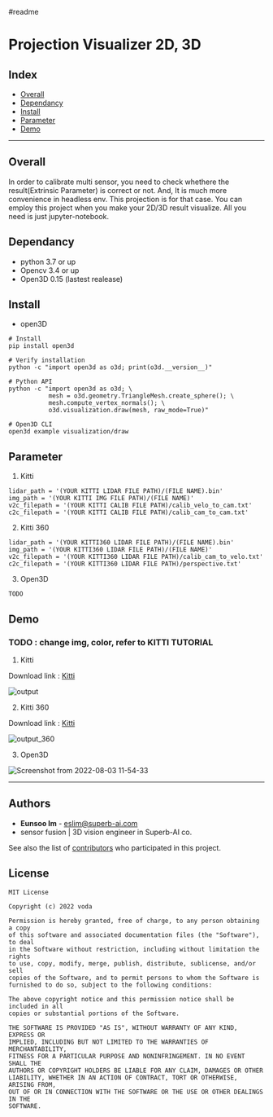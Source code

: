 #readme

# Projection Visualizer 2D, 3D

## Index

- [Overall](#overall)
- [Dependancy](#Dependancy)
- [Install](#Install)
- [Parameter](#Parameter)
- [Demo](#Demo)

---

## Overall

In order to calibrate multi sensor, you need to check whethere the result(Extrinsic Parameter) is correct or not. And, It is much more convenience in headless env. This projection is for that case. You can employ this project when you make your 2D/3D result visualize.
All you need is just jupyter-notebook.

## Dependancy

- python 3.7 or up
- Opencv 3.4 or up
- Open3D 0.15 (lastest realease)

## Install

- open3D

```
# Install
pip install open3d

# Verify installation
python -c "import open3d as o3d; print(o3d.__version__)"

# Python API
python -c "import open3d as o3d; \
           mesh = o3d.geometry.TriangleMesh.create_sphere(); \
           mesh.compute_vertex_normals(); \
           o3d.visualization.draw(mesh, raw_mode=True)"

# Open3D CLI
open3d example visualization/draw

```

## Parameter

1. Kitti

```
lidar_path = '(YOUR KITTI LIDAR FILE PATH)/(FILE NAME).bin'
img_path = '(YOUR KITTI IMG FILE PATH)/(FILE NAME)'
v2c_filepath = '(YOUR KITTI CALIB FILE PATH)/calib_velo_to_cam.txt'
c2c_filepath = '(YOUR KITTI CALIB FILE PATH)/calib_cam_to_cam.txt'
```

2. Kitti 360

```
lidar_path = '(YOUR KITTI360 LIDAR FILE PATH)/(FILE NAME).bin'
img_path = '(YOUR KITTI360 LIDAR FILE PATH)/(FILE NAME)'
v2c_filepath = '(YOUR KITTI360 LIDAR FILE PATH)/calib_cam_to_velo.txt'
c2c_filepath = '(YOUR KITTI360 LIDAR FILE PATH)/perspective.txt'
```

3. Open3D

```
TODO
```

## Demo

### TODO : change img, color, refer to KITTI TUTORIAL

1. Kitti

Download link : [Kitti](http://www.cvlibs.net/datasets/kitti/raw_data.php)

![output](https://user-images.githubusercontent.com/44966311/182513983-506cbcb1-34fd-4c02-b8cd-c82ab8b697a7.png)

2. Kitti 360

Download link : [Kitti](http://www.cvlibs.net/datasets/kitti/raw_data.php)

![output_360](https://user-images.githubusercontent.com/44966311/182514306-50bbcba5-d13e-4774-a1a4-1687e7919e4c.png)

3. Open3D

![Screenshot from 2022-08-03 11-54-33](https://user-images.githubusercontent.com/44966311/182514130-d3c7b2bd-3d8b-42ca-99d0-7d7c611661ba.png)

---

## Authors

- **Eunsoo Im** - <eslim@superb-ai.com>
- sensor fusion | 3D vision engineer in Superb-AI co.

See also the list of [contributors](https://github.com/always0ne/readmeTemplate/contributors)
who participated in this project.

<!--
## Used or Referenced Projects
 - [referenced Project](project link) - **LICENSE** - little-bit introduce
-->

## License

```
MIT License

Copyright (c) 2022 voda

Permission is hereby granted, free of charge, to any person obtaining a copy
of this software and associated documentation files (the "Software"), to deal
in the Software without restriction, including without limitation the rights
to use, copy, modify, merge, publish, distribute, sublicense, and/or sell
copies of the Software, and to permit persons to whom the Software is
furnished to do so, subject to the following conditions:

The above copyright notice and this permission notice shall be included in all
copies or substantial portions of the Software.

THE SOFTWARE IS PROVIDED "AS IS", WITHOUT WARRANTY OF ANY KIND, EXPRESS OR
IMPLIED, INCLUDING BUT NOT LIMITED TO THE WARRANTIES OF MERCHANTABILITY,
FITNESS FOR A PARTICULAR PURPOSE AND NONINFRINGEMENT. IN NO EVENT SHALL THE
AUTHORS OR COPYRIGHT HOLDERS BE LIABLE FOR ANY CLAIM, DAMAGES OR OTHER
LIABILITY, WHETHER IN AN ACTION OF CONTRACT, TORT OR OTHERWISE, ARISING FROM,
OUT OF OR IN CONNECTION WITH THE SOFTWARE OR THE USE OR OTHER DEALINGS IN THE
SOFTWARE.
```
